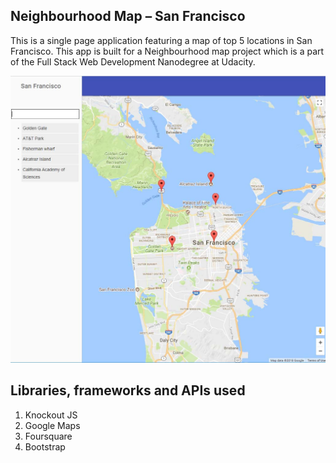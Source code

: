 ## Neighbourhood Map – San Francisco
This is a single page application featuring a map of top 5 locations in San Francisco. This app is built for a Neighbourhood map project which is a part of the Full Stack Web Development Nanodegree at Udacity.

![](images/screen.jpg)

## Libraries, frameworks and APIs used
1. Knockout JS
2. Google Maps
3. Foursquare
3. Bootstrap


